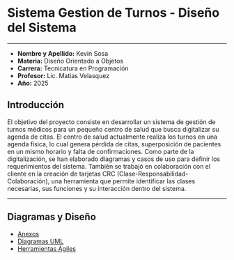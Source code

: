 # Sistema Gestion de Turnos - Diseño del Sistema

---

- **Nombre y Apellido:** Kevin Sosa 
- **Materia:** Diseño Orientado a Objetos
- **Carrera:** Tecnicatura en Programación
- **Profesor:** Lic. Matias Velasquez
- **Año:** 2025

## Introducción

El objetivo del proyecto consiste en desarrollar un sistema de gestión de turnos médicos para un pequeño centro de salud que busca digitalizar su agenda de citas. El centro de salud actualmente realiza los turnos en una agenda física, lo cual genera pérdida de citas, superposición de pacientes en un mismo horario y falta de confirmaciones.
Como parte de la digitalización, se han elaborado diagramas y casos de uso para definir los requerimientos del sistema. También se trabajó en colaboración con el cliente en la creación de tarjetas CRC (Clase-Responsabilidad-Colaboración), una herramienta que permite identificar las clases necesarias, sus funciones y su interacción dentro del sistema.

---

## Diagramas y Diseño

-  [Anexos](Archivos%20Actividad%201/anexos.md)
-  [Diagramas UML](Archivos%20Actividad%202/Diagramas%20UML.md)
-  [Herramientas Ágiles](Archivos%20Actividad%202/herramientas_agile.md)


